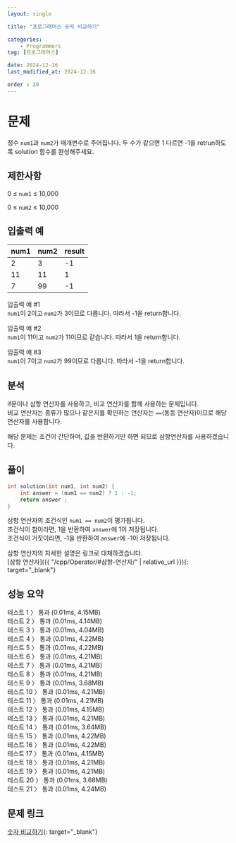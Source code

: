 ```yaml
---
layout: single

title: "프로그래머스 숫자 비교하기"

categories:
    - Programmers
tag: [프로그래머스]

date: 2024-12-16
last_modified_at: 2024-12-16

order : 20
---
```


# 문제

정수 `num1`과 `num2`가 매개변수로 주어집니다. 두 수가 같으면 1 다르면 -1을 retrun하도록 solution 함수를 완성해주세요.

## 제한사항

0 ≤ `num1` ≤ 10,000

0 ≤ `num2` ≤ 10,000

## 입출력 예

|num1|num2|result|
|---|---|---|
|2|3|-1|
|11|11|1|
|7|99|-1|

입출력 예 #1  
`num1`이 2이고 `num2`가 3이므로 다릅니다. 따라서 -1을 return합니다.

입출력 예 #2  
`num1`이 11이고 `num2`가 11이므로 같습니다. 따라서 1을 return합니다.

입출력 예 #3  
`num1`이 7이고 `num2`가 99이므로 다릅니다. 따라서 -1을 return합니다.

## 분석

if문이나 삼항 연산자를 사용하고, 비교 연산자를 함께 사용하는 문제입니다.  
비교 연산자는 종류가 많으나 같은지를 확인하는 연산자는 `==`(동등 연산자)이므로 해당 연산자를 사용합니다.

해당 문제는 조건이 간단하며, 값을 반환하기만 하면 되므로 삼항연산자를 사용하겠습니다.

## 풀이

```cpp
int solution(int num1, int num2) {
    int answer = (num1 == num2) ? 1 : -1;
    return answer ;
}
```

삼항 연산자의 조건식인 ``num1 == num2``이 평가됩니다.  
조건식이 참이라면, 1을 반환하여 `answer`에 1이 저장됩니다.  
조건식이 거짓이라면, -1을 반환하여 `answer`에 -1이 저장됩니다.

삼항 연산자의 자세한 설명은 링크로 대체하겠습니다.  
[삼항 연산자]({{ "/cpp/Operator/#삼항-연산자/" | relative_url }}){: target="_blank"}

## 성능 요약

테스트 1 〉	통과 (0.01ms, 4.15MB)  
테스트 2 〉	통과 (0.01ms, 4.14MB)  
테스트 3 〉	통과 (0.01ms, 4.04MB)  
테스트 4 〉	통과 (0.01ms, 4.22MB)  
테스트 5 〉	통과 (0.01ms, 4.22MB)  
테스트 6 〉	통과 (0.01ms, 4.21MB)  
테스트 7 〉	통과 (0.01ms, 4.21MB)  
테스트 8 〉	통과 (0.01ms, 4.21MB)  
테스트 9 〉	통과 (0.01ms, 3.68MB)  
테스트 10 〉 통과 (0.01ms, 4.21MB)  
테스트 11 〉 통과 (0.01ms, 4.21MB)  
테스트 12 〉 통과 (0.01ms, 4.15MB)  
테스트 13 〉 통과 (0.01ms, 4.21MB)  
테스트 14 〉 통과 (0.01ms, 3.64MB)  
테스트 15 〉 통과 (0.01ms, 4.22MB)  
테스트 16 〉 통과 (0.01ms, 4.22MB)  
테스트 17 〉 통과 (0.01ms, 4.15MB)  
테스트 18 〉 통과 (0.01ms, 4.21MB)  
테스트 19 〉 통과 (0.01ms, 4.21MB)  
테스트 20 〉 통과 (0.01ms, 3.68MB)  
테스트 21 〉 통과 (0.01ms, 4.24MB)

## 문제 링크

[숫자 비교하기](https://school.programmers.co.kr/learn/courses/30/lessons/120807){: target="_blank"}